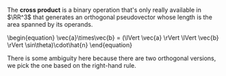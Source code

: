 The **cross product** is a binary operation that's only really available in $\RR^3$ that generates an orthogonal pseudovector whose length is the area spanned by its operands.

\begin{equation}
\vec{a}\times\vec{b} = (\lVert \vec{a} \rVert \lVert \vec{b} \rVert \sin\theta)\cdot\hat{n}
\end{equation}

There is some ambiguity here because there are two orthogonal versions, we pick the one based on the right-hand rule.